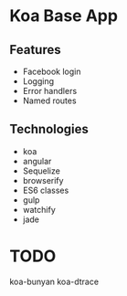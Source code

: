 # Koa Base App

## Features

* Facebook login
* Logging
* Error handlers
* Named routes

## Technologies

* koa
* angular
* Sequelize
* browserify
* ES6 classes
* gulp
* watchify
* jade



# TODO

koa-bunyan
koa-dtrace